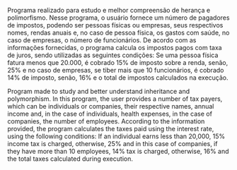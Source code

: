 Programa realizado para estudo e melhor compreensão de herança e polimorfismo. Nesse programa, o usuário fornece um número de pagadores de impostos, podendo ser pessoas físicas ou empresas, seus respectivos nomes, rendas anuais e, no caso de pessoa física, os gastos com saúde, no caso de empresas, o número de funcionários. De acordo com as informações fornecidas, o programa calcula os impostos pagos com taxa de juros, sendo utilizadas as seguintes condições: Se uma pessoa física fatura menos que 20.000, é cobrado 15% de imposto sobre a renda, senão, 25% e no caso de empresas, se tiber mais que 10 funcionários, é cobrado 14% de imposto, senão, 16% e o total de impostos calculados na execução.

Program made to study and better understand inheritance and polymorphism. In this program, the user provides a number of tax payers, which can be individuals or companies, their respective names, annual income and, in the case of individuals, health expenses, in the case of companies, the number of employees. According to the information provided, the program calculates the taxes paid using the interest rate, using the following conditions: If an individual earns less than 20,000, 15% income tax is charged, otherwise, 25% and in this case of companies, if they have more than 10 employees, 14% tax is charged, otherwise, 16% and the total taxes calculated during execution.
